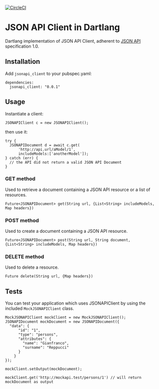 [![CircleCI](https://circleci.com/gh/qurami/jsonapi_client_dart.svg?style=svg)](https://circleci.com/gh/qurami/jsonapi_client_dart)

# JSON API Client in Dartlang

Dartlang implementation of JSON API Client, adherent to [JSON API](http://jsonapi.org) specification 1.0.

## Installation

Add `jsonapi_client` to your pubspec.yaml:

```
dependencies:
  jsonapi_client: "0.0.1"
```


## Usage

Instantiate a client:

```
JSONAPIClient c = new JSONAPIClient();
```

then use it:

```
try {
  JSONAPIDocument d = await c.get(
      'http://api.url/aModel/1',
      includeModels:['anotherModel']);
} catch (err) {
  // the API did not return a valid JSON API Document
}
```

### GET method

Used to retrieve a document containing a JSON API resource or a list of resources.

`Future<JSONAPIDocument> get(String url, {List<String> includeModels, Map headers})`


### POST method

Used to create a document containing a JSON API resource.

`Future<JSONAPIDocument> post(String url, String document, {List<String> includeModels, Map headers})`


### DELETE method

Used to delete a resource.

`Future delete(String url, {Map headers})`


## Tests

You can test your application which uses JSONAPIClient by using the included `MockJSONAPIClient` class.

```
MockJSONAPIClient mockClient = new MockJSONAPIClient();
JSONAPIDocument mockDocument = new JSONAPIDocument({
  "data": {
      "id": "1",
      "type": "persons",
      "attributes": {
        "name": "Gianfranco",
        "surname": "Reppucci"
      }
    }
});

mockClient.setOutput(mockDocument);

mockClient.get('http://mockapi.test/persons/1') // will return mockDocument as output
```
